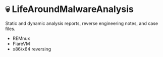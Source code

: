 # 💀 LifeAroundMalwareAnalysis

Static and dynamic analysis reports, reverse engineering notes, and case files.

- REMnux
- FlareVM
- x86/x64 reversing
